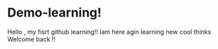 # Demo-learning!
Hello , my fisrt github learning!!
Iam here agin learning new cool thinks
Welcome back !!
